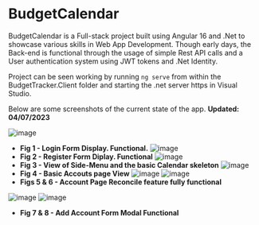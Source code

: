 # BudgetCalendar

BudgetCalendar is a Full-stack project built using Angular 16 and .Net to showcase various skills in Web App Development. Though early days, the Back-end is functional through the usage of simple Rest API calls and a User authentication system using JWT tokens and .Net Identity.

Project can be seen working by running `ng serve` from within the BudgetTracker.Client folder and starting the .net server https in Visual Studio.

Below are some screenshots of the current state of the app. **Updated: 04/07/2023**

![image](https://github.com/BearintheWillows/BudgetCalendar.Angular/assets/47339755/f0c925ed-1538-46ac-affb-c2519041163b)
- **Fig 1 - Login Form Display. Functional.**
![image](https://github.com/BearintheWillows/BudgetCalendar.Angular/assets/47339755/6f73050f-d69d-4208-9bbf-8225ae8d95f2)
- **Fig 2 - Register Form Diplay. Functional**
![image](https://github.com/BearintheWillows/BudgetCalendar.Angular/assets/47339755/77176409-8b7a-4152-8151-1895c7eb42fa)
- **Fig 3 - View of Side-Menu and the basic Calendar skeleton**
![image](https://github.com/BearintheWillows/BudgetCalendar.Angular/assets/47339755/5cc9a72f-df06-414d-b1af-0f7c67f79f75)
- **Fig 4 - Basic Accouts page View**
![image](https://github.com/BearintheWillows/BudgetCalendar.Angular/assets/47339755/653a9171-0810-4567-9cd4-d3a9ffc4ce18)
![image](https://github.com/BearintheWillows/BudgetCalendar.Angular/assets/47339755/d608871e-e745-4a6a-9903-55834347fa99)
- **Figs 5 & 6 - Account Page Reconcile feature fully functional**

![image](https://github.com/BearintheWillows/BudgetCalendar.Angular/assets/47339755/fab9c757-7134-428a-9265-2aee57b16c14)
![image](https://github.com/BearintheWillows/BudgetCalendar.Angular/assets/47339755/c4541fd7-ff75-4591-a413-794577e07a0a)
- **Fig 7 & 8 - Add Account Form Modal Functional**






